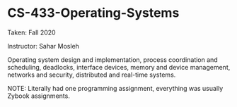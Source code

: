 # CS-433-Operating-Systems

Taken: Fall 2020

Instructor: Sahar Mosleh

Operating system design and implementation, process coordination and scheduling, deadlocks, interface devices, memory and device management, networks and security, distributed and real-time systems.

NOTE: Literally had one programming assignment, everything was usually Zybook assignments.
